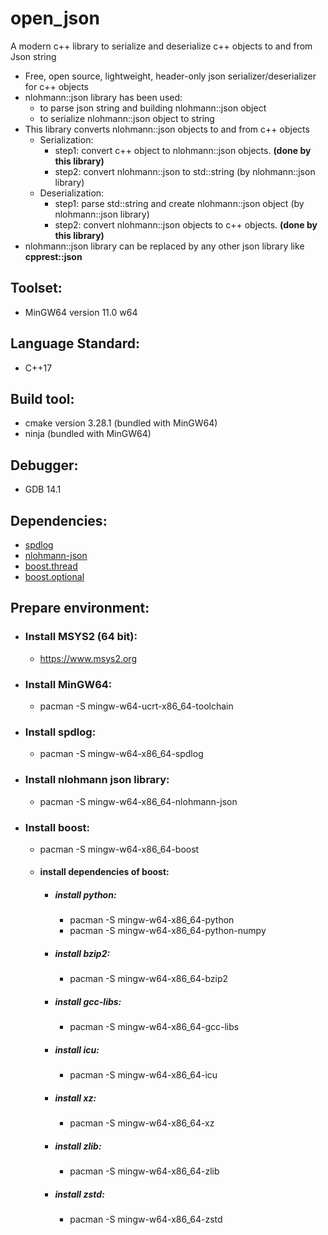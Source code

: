 # open_json
A modern c++ library to serialize and deserialize c++ objects to and from Json string
* Free, open source, lightweight, header-only json serializer/deserializer for c++ objects
* nlohmann::json library has been used:
  * to parse json string and building nlohmann::json object
  * to serialize nlohmann::json object to string
* This library converts nlohmann::json objects to and from c++ objects
  * Serialization:
    * step1: convert c++ object to nlohmann::json objects. <b>(done by this library)</b>
    * step2: convert nlohmann::json to std::string (by nlohmann::json library)
  * Deserialization:
    * step1: parse std::string and create nlohmann::json object (by nlohmann::json library)
    * step2: convert nlohmann::json objects to c++ objects. <b>(done by this library)</b>
* nlohmann::json library can be replaced by any other json library like <b>cpprest::json</b>

## Toolset:
* MinGW64 version 11.0 w64

## Language Standard:
* C++17

## Build tool:
* cmake version 3.28.1 (bundled with MinGW64)
* ninja (bundled with MinGW64)

## Debugger:
* GDB 14.1

## Dependencies:
* <a href="https://github.com/gabime/spdlog">spdlog</a>
* <a href="https://github.com/nlohmann/json">nlohmann-json</a>
* <a href="https://github.com/boostorg/boost">boost.thread</a>
* <a href="https://github.com/boostorg/boost">boost.optional</a>

## Prepare environment:

* ### Install MSYS2 (64 bit):
  * https://www.msys2.org

* ### Install MinGW64:
  * pacman -S mingw-w64-ucrt-x86_64-toolchain

* ### Install spdlog:
  * pacman -S mingw-w64-x86_64-spdlog

* ### Install nlohmann json library:
  * pacman -S mingw-w64-x86_64-nlohmann-json

* ### Install boost:
  * pacman -S mingw-w64-x86_64-boost
  * #### install dependencies of boost:
    * ##### install python:
      * pacman -S mingw-w64-x86_64-python
      * pacman -S mingw-w64-x86_64-python-numpy
    * ##### install bzip2:
      * pacman -S mingw-w64-x86_64-bzip2
    * ##### install gcc-libs:
      * pacman -S mingw-w64-x86_64-gcc-libs
    * ##### install icu:
      * pacman -S mingw-w64-x86_64-icu
    * ##### install xz:
      * pacman -S mingw-w64-x86_64-xz
    * ##### install zlib:
      * pacman -S mingw-w64-x86_64-zlib
    * ##### install zstd:
      * pacman -S mingw-w64-x86_64-zstd
